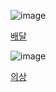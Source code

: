 ![image](https://github.com/koreaIT-study/programmers/assets/92290312/9bdb38db-3b3a-43e2-9f10-4a164042a857)

[배달](https://school.programmers.co.kr/learn/courses/30/lessons/12978)

![image](https://github.com/koreaIT-study/programmers/assets/92290312/e79153c5-ae6c-4762-addd-1bca1c11c4a8)

[의상](https://school.programmers.co.kr/learn/courses/30/lessons/42578)
